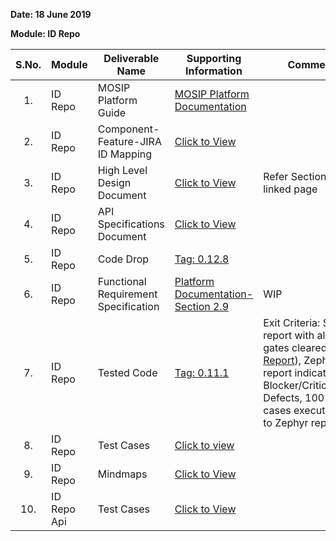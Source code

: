 **Date: 18 June 2019**

**Module: ID Repo**

|**S.No.**|**Module**|**Deliverable Name**| **Supporting Information**|**Comments**|
|:------:|-----|---|---|---|
|1.|ID Repo|MOSIP Platform Guide|[MOSIP Platform Documentation](Platform-Documentation)||
|2.|ID Repo|Component-Feature-JIRA ID Mapping|[Click to View](https://github.com/mosip/mosip/wiki/Component-Feature-ID-JIRA-ID-Mapping#12-id-repository-)|
|3.|ID Repo|High Level Design Document|[Click to View](Deliverables---Attachments)|Refer Section 8 in the linked page|
|4.|ID Repo|API Specifications Document|[Click to View](https://github.com/mosip/mosip/wiki/ID-Repository-API)||
|5.|ID Repo|Code Drop|[Tag: 0.12.8](/mosip/mosip/releases/tag/0.12.8)||
|6.|ID Repo|Functional Requirement Specification|[Platform Documentation-Section 2.9](https://github.com/mosip/mosip/wiki/Platform-Documentation#39-id-repository-)|WIP|
|7.|ID Repo|Tested Code|[Tag: 0.11.1](/mosip/mosip/releases/tag/0.11.1)|Exit Criteria: Sonar report with all quality gates cleared ([Sonar Report](//104.215.158.154:9000/dashboard?id=io.mosip.preregistration%3Apre-registration-parent)), Zephyr report indicating: No Blocker/Critical/Major Defects, 100% test cases executed (link to Zephyr report)|
|8.|ID Repo|Test Cases|[Click to view](//mosipid.atlassian.net/projects/MOS?version.id=10016&cycle.id=3ecb8208-a6f8-4ce0-9c07-1b87e1842e97&selectedItem=com.thed.zephyr.je__project-centric-view-tests-page&testsTab=test-cycles-tab)||
|9.|ID Repo|Mindmaps|[Click to View](/mosip/mosip/tree/master/docs/testing/Registration%20Client/Mindmaps)|
|10.|ID Repo Api|Test Cases|[Click to View](https://github.com/mosip/mosip/blob/master/docs/testing/Registration%20Client/Mindmaps/Reg_Client_NonBio_Integration_TestCases.xlsx)|